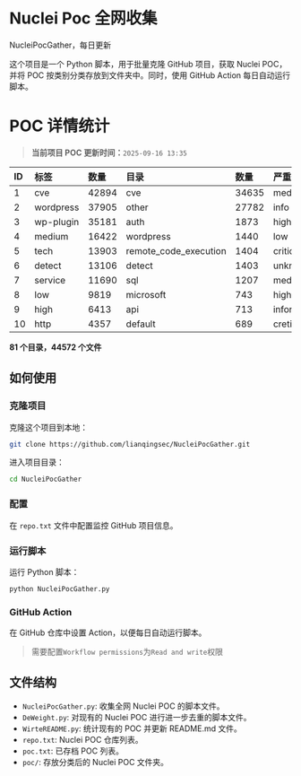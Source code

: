 # Nuclei Poc 全网收集
NucleiPocGather，每日更新

这个项目是一个 Python 脚本，用于批量克隆 GitHub 项目，获取 Nuclei POC，并将 POC 按类别分类存放到文件夹中。同时，使用 GitHub Action 每日自动运行脚本。
# POC 详情统计

> **当前项目 POC 更新时间：**`2025-09-16 13:35`

| ID | 标签      | 数量 | 目录       | 数量 | 严重性   | 数量 |
|:---| :-------- | :--- | :--------- | :--- | :------- | :--- |
| 1 | cve | 42894 | cve | 34635 | medium | 23027 |
| 2 | wordpress | 37905 | other | 27782 | info | 19891 |
| 3 | wp-plugin | 35181 | auth | 1873 | high | 14068 |
| 4 | medium | 16422 | wordpress | 1440 | low | 11098 |
| 5 | tech | 13903 | remote_code_execution | 1404 | critical | 8010 |
| 6 | detect | 13106 | detect | 1403 | unknown | 102 |
| 7 | service | 11690 | sql | 1207 | meduim | 16 |
| 8 | low | 9819 | microsoft | 743 | hight | 16 |
| 9 | high | 6413 | api | 713 | informative | 12 |
| 10 | http | 4357 | default | 689 | cretical | 2 |

**81 个目录，44572 个文件**
## 如何使用

### 克隆项目

克隆这个项目到本地：

```bash
git clone https://github.com/lianqingsec/NucleiPocGather.git
```

进入项目目录：

```bash
cd NucleiPocGather
```

### 配置

在 `repo.txt` 文件中配置监控 GitHub 项目信息。

### 运行脚本

运行 Python 脚本：

```bash
python NucleiPocGather.py
```

### GitHub Action

在 GitHub 仓库中设置 Action，以便每日自动运行脚本。

> 需要配置`Workflow permissions`为`Read and write`权限

## 文件结构

- `NucleiPocGather.py`: 收集全网 Nuclei POC 的脚本文件。
- `DeWeight.py`: 对现有的 Nuclei POC 进行进一步去重的脚本文件。
- `WirteREADME.py`: 统计现有的 POC 并更新 README.md 文件。
- `repo.txt`: Nuclei POC 仓库列表。
- `poc.txt`: 已存档 POC 列表。
- `poc/`: 存放分类后的 Nuclei POC 文件夹。

